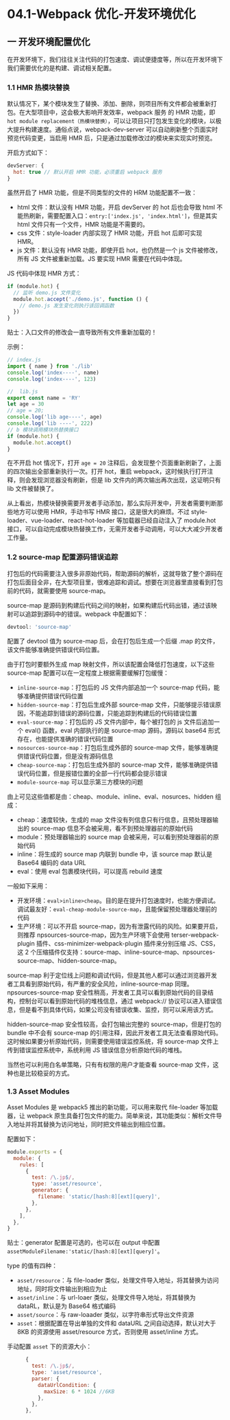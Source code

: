 # 04.1-Webpack 优化-开发环境优化

## 一 开发环境配置优化

在开发环境下，我们往往关注代码的打包速度、调试便捷度等，所以在开发环境下我们需要优化的是构建、调试相关配置。

### 1.1 HMR 热模块替换

默认情况下，某个模块发生了替换、添加、删除，则项目所有文件都会被重新打包。在大型项目中，这会极大影响开发效率，webpack 服务 的 HMR 功能，即 `hot module replacement（热模块替换）`，可以让项目只打包发生变化的模块，以极大提升构建速度。通俗点说，webpack-dev-server 可以自动刷新整个页面实时预览代码变更，当启用 HMR 后，只是通过加载修改过的模块来实现实时预览。

开启方式如下：

```js
devServer: {
  hot: true // 默认开启 HMR 功能，必须重启 webpack 服务
}
```

虽然开启了 HMR 功能，但是不同类型的文件的 HRM 功能配置不一致：

- html 文件：默认没有 HMR 功能，开启 devServer 的 hot 后也会导致 html 不能热刷新，需要配置入口：`entry:['index.js', 'index.html']`，但是其实 html 文件只有一个文件，HMR 功能是不需要的。
- css 文件：style-loader 内部实现了 HMR 功能，开启 hot 后即可实现 HMR。
- js 文件：默认没有 HMR 功能，即使开启 hot，也仍然是一个 js 文件被修改，所有 JS 文件被重新加载。JS 要实现 HMR 需要在代码中体现。

JS 代码中体现 HMR 方式：

```js
if (module.hot) {
  // 监听 demo.js 文件变化
  module.hot.accept('./demo.js', function () {
    // demo.js 发生变化则执行该回调函数
  })
}
```

贴士：入口文件的修改会一直导致所有文件重新加载的！

示例：

```js
// index.js
import { name } from './lib'
console.log('index----', name)
console.log('index----', 123)

//  lib.js
export const name = 'RY'
let age = 30
// age = 20;
console.log('lib age----', age)
console.log('lib ----', 222)
// b 模块调用模块热替换接口
if (module.hot) {
  module.hot.accept()
}
```

在不开启 hot 情况下，打开 `age = 20` 注释后，会发现整个页面重新刷新了，上面的四次输出全部重新执行一次。打开 hot，重启 webpack，这时候执行打开注释，则会发现浏览器没有刷新，但是 lib 文件内的两次输出再次出现，这证明只有 lib 文件被替换了。

从上看出，热模块替换需要开发者手动添加，那么实际开发中，开发者需要判断那些地方可以使用 HMR，手动书写 HMR 接口，这是很大的麻烦。不过 style-loader、vue-loader、react-hot-loader 等加载器已经自动注入了 module.hot 接口，可以自动完成模块热替换工作，无需开发者手动调用，可以大大减少开发者工作量。

### 1.2 source-map 配置源码错误追踪

打包后的代码需要注入很多非原始代码，帮助源码的解析，这就导致了整个源码在打包后面目全非，在大型项目里，很难追踪和调试。想要在浏览器里直接看到打包前的代码，就需要使用 source-map。

source-map 是源码到构建后代码之间的映射，如果构建后代码出错，通过该映射可以追踪到源码中的错误。webpack 中配置如下：

```js
devtool: 'source-map'
```

配置了 devtool 值为 source-map 后，会在打包后生成一个后缀 .map 的文件，该文件能够准确提供错误代码位置。

由于打包时要额外生成 map 映射文件，所以该配置会降低打包速度，以下这些 source-map 配置可以在一定程度上根据需要缓解打包缓慢：

- `inline-source-map`：打包后的 JS 文件内部追加一个 source-map 代码，能够准确提供错误代码位置
- `hidden-source-map`：打包后生成外部 source-map 文件，只能够提示错误原因，不能追踪到错误的源码位置，只能追踪到构建后的代码错误位置
- `eval-source-map`：打包后的 JS 文件内部中，每个被打包的 js 文件后追加一个 eval() 函数，eval 内部执行的是 source-map 源码，源码以 base64 形式存在，也能提供准确的错误代码位置
- `nosources-source-map`：打包后生成外部的 source-map 文件，能够准确提供错误代码位置，但是没有源码信息
- `cheap-source-map`：打包后生成外部的 source-map 文件，能够准确提供错误代码位置，但是报错位置的全部一行代码都会提示错误
- `module-source-map` 可以显示第三方模块的问题

由上可见这些值都是由：cheap、module、inline、eval、nosurces、hidden 组成：

- cheap：速度较快，生成的 map 文件没有列信息只有行信息，且预处理器输出的 source-map 信息不会被采用，看不到预处理器前的原始代码
- module：预处理器输出的 source map 会被采用，可以看到预处理器前的原始代码
- inline：将生成的 source map 内联到 bundle 中，该 source map 默认是 Base64 编码的 data URL
- eval：使用 eval 包裹模块代码，可以提高 rebuild 速度

一般如下采用：

- 开发环境：`eval>inline>cheap`。目的是在提升打包速度时，也能方便调试。调试最友好：`eval-cheap-module-source-map`，且能保留预处理器处理前的代码
- 生产环境：可以不开启 source-map，因为有泄露代码的风险。如果要开启，则推荐 npsources-source-map，因为生产环境下会使用 terser-webpack-plugin 插件、css-minimizer-webpack-plugin 插件来分别压缩 JS、CSS，这 2 个压缩插件仅支持：source-map、inline-source-map、npsources-source-map、hidden-source-map。

source-map 利于定位线上问题和调试代码，但是其他人都可以通过浏览器开发者工具看到原始代码，有严重的安全风险，inline-source-map 同理。npsources-source-map 安全性稍高，开发者工具可以看到原始代码的目录结构，控制台可以看到原始代码的堆栈信息，通过 webpack:// 协议可以进入错误信息，但是看不到具体代码，如果公司没有错误收集、监控，则可以采用该方式。

hidden-source-map 安全性较高，会打包输出完整的 source-map，但是打包的 bundle 中不会有 source-map 的引用注释，因此开发者工具无法查看原始代码。这时候如果要分析原始代码，则需要使用错误监控系统，将 source-map 文件上传到错误监控系统中，系统利用 JS 错误信息分析原始代码的堆栈。

当然也可以利用白名单策略，只有有权限的用户才能查看 source-map 文件，这种也是比较稳妥的方式。

### 1.3 Asset Modules

Asset Modules 是 webpack5 推出的新功能，可以用来取代 file-loader 等加载器，让 webpack 原生具备打包文件的能力。简单来说，其功能类似：解析文件导入地址并将其替换为访问地址，同时把文件输出到相应位置。

配置如下：

```js
module.exports = {
  module: {
    rules: [
      {
        test: /\.jp$/,
        type: 'asset/resource',
        generator: {
          filename: 'static/[hash:8][ext][query]',
        },
      },
    ],
  },
}
```

贴士：generator 配置是可选的，也可以在 output 中配置 `assetModuleFilename:'static/[hash:8][ext][query]'`。

type 的值有四种：

- `asset/resource`：与 file-loader 类似，处理文件导入地址，将其替换为访问地址，同时将文件输出到相应为止
- `asset/inline`：与 url-loaer 类似，处理文件导入地址，将其替换为 dataRL，默认是为 Base64 格式编码
- `asset/source`：与 raw-loaader 类似，以字符串形式导出文件资源
- `asset`：根据配置在导出单独的文件和 dataURL 之间自动选择，默认对大于 8KB 的资源使用 asset/resource 方式，否则使用 asset/inline 方式。

手动配置 `asset` 下的资源大小：

```js
      {
        test: /\.jp$/,
        type: 'asset/resource',
        parser: {
          dataUrlCondition: {
            maxSize: 6 * 1024 //6KB
          },
        },
      },
```
